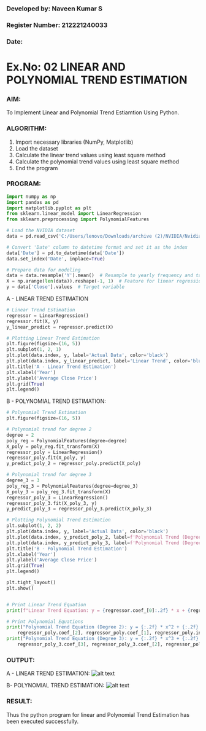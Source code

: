 ### Developed by: Naveen Kumar S
### Register Number: 212221240033
### Date:

# Ex.No: 02 LINEAR AND POLYNOMIAL TREND ESTIMATION
### AIM:
To Implement Linear and Polynomial Trend Estiamtion Using Python.

### ALGORITHM:

1. Import necessary libraries (NumPy, Matplotlib)
2. Load the dataset
3. Calculate the linear trend values using least square method
4. Calculate the polynomial trend values using least square method
5. End the program

### PROGRAM:
```python
import numpy as np
import pandas as pd
import matplotlib.pyplot as plt
from sklearn.linear_model import LinearRegression
from sklearn.preprocessing import PolynomialFeatures

# Load the NVIDIA dataset
data = pd.read_csv('C:/Users/lenovo/Downloads/archive (2)/NVIDIA/NvidiaStockPrice.csv')

# Convert 'Date' column to datetime format and set it as the index
data['Date'] = pd.to_datetime(data['Date'])
data.set_index('Date', inplace=True)

# Prepare data for modeling
data = data.resample('Y').mean()  # Resample to yearly frequency and take mean of 'Close' prices
X = np.arange(len(data)).reshape(-1, 1)  # Feature for linear regression
y = data['Close'].values  # Target variable
```
A - LINEAR TREND ESTIMATION
```python
# Linear Trend Estimation
regressor = LinearRegression()
regressor.fit(X, y)
y_linear_predict = regressor.predict(X)

# Plotting Linear Trend Estimation
plt.figure(figsize=(16, 5))
plt.subplot(1, 2, 1)
plt.plot(data.index, y, label='Actual Data', color='black')
plt.plot(data.index, y_linear_predict, label='Linear Trend', color='blue')
plt.title('A - Linear Trend Estimation')
plt.xlabel('Year')
plt.ylabel('Average Close Price')
plt.grid(True)
plt.legend()

```

B - POLYNOMIAL TREND ESTIMATION:
```python
# Polynomial Trend Estimation
plt.figure(figsize=(16, 5))

# Polynomial trend for degree 2
degree = 2
poly_reg = PolynomialFeatures(degree=degree)
X_poly = poly_reg.fit_transform(X)
regressor_poly = LinearRegression()
regressor_poly.fit(X_poly, y)
y_predict_poly_2 = regressor_poly.predict(X_poly)

# Polynomial trend for degree 3
degree_3 = 3
poly_reg_3 = PolynomialFeatures(degree=degree_3)
X_poly_3 = poly_reg_3.fit_transform(X)
regressor_poly_3 = LinearRegression()
regressor_poly_3.fit(X_poly_3, y)
y_predict_poly_3 = regressor_poly_3.predict(X_poly_3)

# Plotting Polynomial Trend Estimation
plt.subplot(1, 2, 2)
plt.plot(data.index, y, label='Actual Data', color='black')
plt.plot(data.index, y_predict_poly_2, label=f'Polynomial Trend (Degree {degree})', linestyle='-.', color='green')
plt.plot(data.index, y_predict_poly_3, label=f'Polynomial Trend (Degree {degree_3})', color='red')
plt.title('B - Polynomial Trend Estimation')
plt.xlabel('Year')
plt.ylabel('Average Close Price')
plt.grid(True)
plt.legend()

plt.tight_layout()
plt.show()


# Print Linear Trend Equation
print(f"Linear Trend Equation: y = {regressor.coef_[0]:.2f} * x + {regressor.intercept_:.2f}")

# Print Polynomial Equations
print("Polynomial Trend Equation (Degree 2): y = {:.2f} * x^2 + {:.2f} * x + {:.2f}".format(
    regressor_poly.coef_[2], regressor_poly.coef_[1], regressor_poly.intercept_))
print("Polynomial Trend Equation (Degree 3): y = {:.2f} * x^3 + {:.2f} * x^2 + {:.2f} * x + {:.2f}".format(
    regressor_poly_3.coef_[3], regressor_poly_3.coef_[2], regressor_poly_3.coef_[1], regressor_poly_3.intercept_))
```

### OUTPUT:

A - LINEAR TREND ESTIMATION:
![alt text](image.png)

B- POLYNOMIAL TREND ESTIMATION:
![alt text](image-1.png)

### RESULT:
Thus the python program for linear and Polynomial Trend Estimation has been executed successfully.
